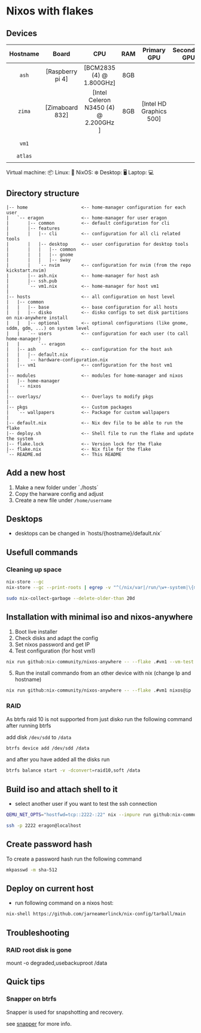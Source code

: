 # Nixos with flakes


## Devices

| Hostname  |      Board       |                  CPU                  |  RAM  |       Primary GPU       | Secondary GPU | Role  |  OS   | State |
| :-------: | :--------------: | :-----------------------------------: | :---: | :---------------------: | :-----------: | :---: | :---: | :---: |
|  `ash`    | [Raspberry pi 4] |       [BCM2835 (4) @ 1.800GHz]        |  8GB  |                         |               |   🖥️  |   ❄️  |   ✅   |
|  `zima`   | [Zimaboard 832]  | [Intel Celeron N3450 (4) @ 2.200GHz ] |  8GB  | [Intel HD Graphics 500] |               |   🖥️  |   🐧 |   ✅   |
||
|  `vm1`    |                  |                                       |       |                         |               |   📦  |   ❄️  |   ✅   |
|  `atlas`  |                  |                                       |       |                         |               |   📦  |   ❄️  |   ✅   |


Virtual machine: 📦
Linux: 🐧
NixOS: ❄️
Desktop: 🖥️
Laptop: 💻️

## Directory structure

```
|-- home                    <-- home-manager configuration for each user
|   `-- eragon              <-- home-manager for user eragon
|       |-- common          <-- default configuration for cli
|       |-- features
|       |   |-- cli         <-- configuration for all cli related tools
|       |   |-- desktop     <-- user configuration for desktop tools
|       |   |   |-- common
|       |   |   |-- gnome
|       |   |   |-- sway
|       |   `-- nvim        <-- configuration for nvim (from the repo kickstart.nvim)
|       |-- ash.nix         <-- home-manager for host ash
|       |-- ssh.pub
|       `-- vm1.nix         <-- home-manager for host vm1
|
|-- hosts                   <-- all configuration on host level
|   |-- common
|   |   |-- base            <-- base configuration for all hosts
|   |   |-- disko           <-- disko configs to set disk partitions on nix-anywhere install
|   |   |-- optional        <-- optional configurations (like gnome, sddm, gdm, ...) on system level
|   |   `-- users           <-- configuration for each user (to call home-manager)
|   |       `-- eragon
|   |-- ash                 <-- configuration for the host ash
|   |   |-- default.nix
|   |   `-- hardware-configuration.nix
|   |-- vm1                 <-- configuration for the host vm1
|
|-- modules                 <-- modules for home-manager and nixos
|   |-- home-manager
|   `-- nixos
|
|-- overlays/               <-- Overlays to modify pkgs
|
|-- pkgs                    <-- Custom packages
|   `-- wallpapers          <-- Package for custom wallpapers
|
|-- default.nix             <-- Nix dev file to be able to run the flake
|-- deploy.sh               <-- Shell file to run the flake and update the system
|-- flake.lock              <-- Version lock for the flake
|-- flake.nix               <-- Nix file for the flake
`-- README.md               <-- This README
```

## Add a new host

1. Make a new folder under ´./hosts´
2. Copy the harware config and adjust
3. Create a new file under `/home/username`

## Desktops

- desktops can be changed in ´hosts/{hostname}/default.nix´

## Usefull commands

### Cleaning up space

```bash
nix-store --gc
nix-store --gc --print-roots | egrep -v "^(/nix/var|/run/\w+-system|\{memory|/proc)"

sudo nix-collect-garbage --delete-older-than 20d
```

## Installation with minimal iso and nixos-anywhere

1. Boot live installer
2. Check disks and adapt the config
3. Set nixos password and get IP
4. Test configuration (for host vm1)

```bash
nix run github:nix-community/nixos-anywhere -- --flake .#vm1 --vm-test
```

5. Run the install commando from an other device with nix (change Ip and hostname)

```bash
nix run github:nix-community/nixos-anywhere -- --flake .#vm1 nixos@ip
```

### RAID

As btrfs raid 10 is not supported from just disko run the following command after running btrfs

add disk `/dev/sdd` to `/data`

```bash
btrfs device add /dev/sdd /data
```

and after you have added all the disks run

```bash
btrfs balance start -v -dconvert=raid10,soft /data
```

## Build iso and attach shell to it

- select another user if you want to test the ssh connection

```bash
QEMU_NET_OPTS="hostfwd=tcp::2222-:22" nix --impure run github:nix-community/nixos-anywhere -- --flake .#vm1 --vm-test

ssh -p 2222 eragon@localhost

```


## Create password hash

To create a password hash run the following command

```bash
mkpasswd -m sha-512
```



## Deploy on current host

- run following command on a nixos host:

```bash
nix-shell https://github.com/jarneamerlinck/nix-config/tarball/main
```


## Troubleshooting

### RAID root disk is gone

mount -o degraded,usebackuproot /data



## Quick tips
### Snapper on btrfs

Snapper is used for snapshotting and recovery.

see [snapper](https://github.com/jarneamerlinck/cheatsheet/blob/main/linux/snapper.md) for more info.
